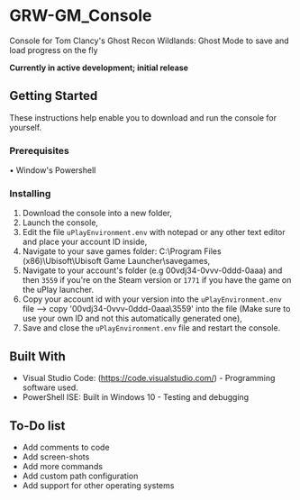 # GRW-GM_Console
Console for Tom Clancy's Ghost Recon Wildlands: Ghost Mode to save and load progress on the fly

**Currently in active development; initial release**

## Getting Started

These instructions help enable you to download and run the console for yourself.

### Prerequisites

• Window's Powershell

### Installing

1) Download the console into a new folder,
2) Launch the console,
3) Edit the file `uPlayEnvironment.env` with notepad or any other text editor and place your account ID inside,
4) Navigate to your save games folder: C:\Program Files (x86)\Ubisoft\Ubisoft Game Launcher\savegames,
5) Navigate to your account's folder (e.g 00vdj34-0vvv-0ddd-0aaa) and then `3559` if you're on the Steam version or `1771` if you have the game on the uPlay launcher.
6) Copy your account id with your version into the `uPlayEnvironment.env` file --> copy '00vdj34-0vvv-0ddd-0aaa\3559' into the file (Make sure to use your own ID and not this automatically generated one),
7) Save and close the `uPlayEnvironment.env` file and restart the console.

## Built With

* Visual Studio Code: (https://code.visualstudio.com/) - Programming software used.
* PowerShell ISE: Built in Windows 10 - Testing and debugging 

## To-Do list

- Add comments to code
- Add screen-shots
- Add more commands
- Add custom path configuration
- Add support for other operating systems
